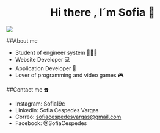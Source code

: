 <div align = "center">
<h1 align = "center">Hi there , I´m Sofia 👋</h1>
</div>
<img src= "imagenes/encabezadosofia.jpg"/>

##About me 
- Student of engineer system 👩🏻‍💻
- Website Developer  💻 
- Application Developer 📲
- Lover of programming and video games 🎮

##Contact me ☎️
- Instagram: Sofia19c
- LinkedIn: Sofia Cespedes Vargas
- Correo: sofiacespedesvargas@gmail.com
- Facebook: @SofiaCespedes
<!--
**Sofia19c/Sofia19c** is a ✨ _special_ ✨ repository because its `README.md` (this file) appears on your GitHub profile.

Here are some ideas to get you started:

- 🔭 I’m currently working on ...
- 🌱 I’m currently learning ...
- 👯 I’m looking to collaborate on ...
- 🤔 I’m looking for help with ...
- 💬 Ask me about ...
- 📫 How to reach me: ...
- 😄 Pronouns: ...
- ⚡ Fun fact: ...
-->
